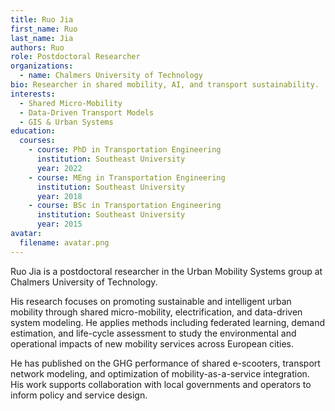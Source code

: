 ```yaml
---
title: Ruo Jia
first_name: Ruo
last_name: Jia
authors: Ruo
role: Postdoctoral Researcher
organizations:
  - name: Chalmers University of Technology
bio: Researcher in shared mobility, AI, and transport sustainability.
interests:
  - Shared Micro-Mobility
  - Data-Driven Transport Models
  - GIS & Urban Systems
education:
  courses:
    - course: PhD in Transportation Engineering
      institution: Southeast University
      year: 2022
    - course: MEng in Transportation Engineering
      institution: Southeast University
      year: 2018
    - course: BSc in Transportation Engineering
      institution: Southeast University
      year: 2015
avatar:
  filename: avatar.png
---
```


Ruo Jia is a postdoctoral researcher in the Urban Mobility Systems group at Chalmers University of Technology.

His research focuses on promoting sustainable and intelligent urban mobility through shared micro-mobility, electrification, and data-driven system modeling. He applies methods including federated learning, demand estimation, and life-cycle assessment to study the environmental and operational impacts of new mobility services across European cities.

He has published on the GHG performance of shared e-scooters, transport network modeling, and optimization of mobility-as-a-service integration. His work supports collaboration with local governments and operators to inform policy and service design.
